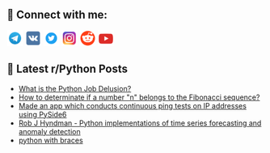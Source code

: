 ## 🔎 Connect with me:
[<img src="https://github.com/bullbesh/bullbesh/blob/main/images/Telegram.png" width="32" height="32" />](https://t.me/bullbesh)
[<img src="https://github.com/bullbesh/bullbesh/blob/main/images/VK.png" width="32" height="32" />](https://vk.com/bullbesh)
[<img src="https://github.com/bullbesh/bullbesh/blob/main/images/Twitter.png" width="32" height="32" />](https://twitter.com/bullbesh1)
[<img src="https://github.com/bullbesh/bullbesh/blob/main/images/Instagram.png" width="32" height="32" />](https://www.instagram.com/bullbesh)
[<img src="https://github.com/bullbesh/bullbesh/blob/main/images/Reddit.png" width="32" height="32" />](https://www.reddit.com/user/bullbesh)
[<img src="https://github.com/bullbesh/bullbesh/blob/main/images/YouTube.png" width="32" height="32" />](https://www.youtube.com/channel/UCtfjRs6uzgq5mfm8S06WTcg)

## 📕 Latest r/Python Posts
<!-- BLOG-POST-LIST:START -->
- [What is the Python Job Delusion?](https://www.reddit.com/r/Python/comments/xyt0na/what_is_the_python_job_delusion/)
- [How to determinate if a number &quot;n&quot; belongs to the Fibonacci sequence?](https://www.reddit.com/r/Python/comments/xyslx6/how_to_determinate_if_a_number_n_belongs_to_the/)
- [Made an app which conducts continuous ping tests on IP addresses using PySide6](https://www.reddit.com/r/Python/comments/xyreld/made_an_app_which_conducts_continuous_ping_tests/)
- [Rob J Hyndman - Python implementations of time series forecasting and anomaly detection](https://www.reddit.com/r/Python/comments/xyqm2y/rob_j_hyndman_python_implementations_of_time/)
- [python with braces](https://www.reddit.com/r/Python/comments/xypa3o/python_with_braces/)
<!-- BLOG-POST-LIST:END -->
